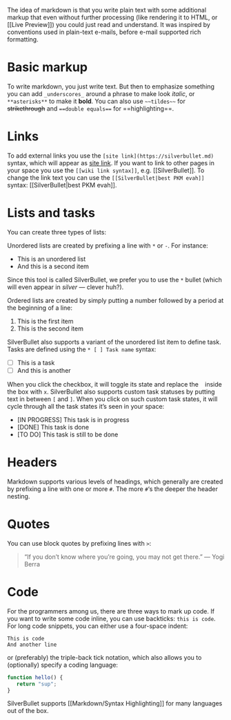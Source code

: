 The idea of markdown is that you write plain text with some additional markup that even without further processing (like rendering it to HTML, or [[Live Preview]]) you could just read and understand. It was inspired by conventions used in plain-text e-mails, before e-mail supported rich formatting.

# Basic markup

To write markdown, you just write text. But then to emphasize something you can add `_underscores_` around a phrase to make look _italic_, or `**asterisks**` to make it **bold**. You can also use `~~tildes~~` for ~~strikethrough~~ and `==double equals==` for ==highlighting==.

# Links
To add external links you use the `[site link](https://silverbullet.md)` syntax, which will appear as [site link](https://silverbullet.md). If you want to link to other pages in your space you use the `[[wiki link syntax]]`, e.g. [[SilverBullet]]. To change the link text you can use the `[[SilverBullet|best PKM evah]]` syntax: [[SilverBullet|best PKM evah]].

# Lists and tasks
You can create three types of lists:

Unordered lists are created by prefixing a line with `*` or `-`. For instance:

* This is an unordered list
* And this is a second item

Since this tool is called SilverBullet, we prefer you to use the `*` bullet (which will even appear in _silver_ — clever huh?).

Ordered lists are created by simply putting a number followed by a period at the beginning of a line:

1. This is the first item
2. This is the second item

SilverBullet also supports a variant of the unordered list item to define task. Tasks are defined using the `* [ ] Task name` syntax:

* [ ] This is a task
* [ ] And this is another

When you click the checkbox, it will toggle its state and replace the ` ` inside the box with `x`. SilverBullet also supports custom task statuses by putting text in between `[` and `]`. When you click on such custom task states, it will cycle through all the task states it’s seen in your space:

* [IN PROGRESS] This task is in progress
* [DONE] This task is done
* [TO DO] This task is still to be done

# Headers
Markdown supports various levels of headings, which generally are created by prefixing a line with one or more `#`. The more `#`‘s the deeper the header nesting. 

# Quotes
You can use block quotes by prefixing lines with `>`:

> “If you don’t know where you’re going, you may not get there.”
> — Yogi Berra

# Code
For the programmers among us, there are three ways to mark up code. If you want to write some code inline, you can use backticks: `this is code`. For long code snippets, you can either use a four-space indent:

    This is code
    And another line

or (preferably) the triple-back tick notation, which also allows you to (optionally) specify a coding language:

```javascript
function hello() {
   return "sup";
}
```

SilverBullet supports [[Markdown/Syntax Highlighting]] for many languages out of the box.


